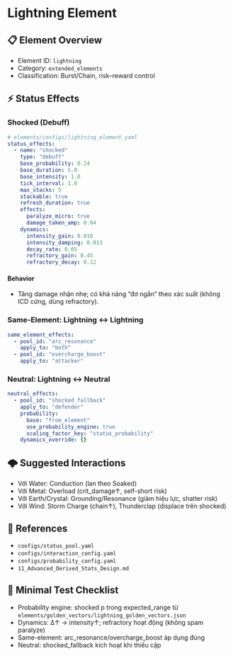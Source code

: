 # Lightning Element

## 📋 Element Overview
- Element ID: `lightning`
- Category: `extended_elements`
- Classification: Burst/Chain, risk–reward control

## ⚡ Status Effects

### Shocked (Debuff)

```yaml
# elements/configs/lightning_element.yaml
status_effects:
  - name: "shocked"
    type: "debuff"
    base_probability: 0.14
    base_duration: 5.0
    base_intensity: 1.0
    tick_interval: 1.0
    max_stacks: 5
    stackable: true
    refresh_duration: true
    effects:
      paralyze_micro: true
      damage_taken_amp: 0.04
    dynamics:
      intensity_gain: 0.016
      intensity_damping: 0.013
      decay_rate: 0.05
      refractory_gain: 0.45
      refractory_decay: 0.12
```

#### Behavior
- Tăng damage nhận nhẹ; có khả năng “đơ ngắn” theo xác suất (không ICD cứng, dùng refractory).

### Same-Element: Lightning ↔ Lightning

```yaml
same_element_effects:
  - pool_id: "arc_resonance"
    apply_to: "both"
  - pool_id: "overcharge_boost"
    apply_to: "attacker"
```

### Neutral: Lightning ↔ Neutral

```yaml
neutral_effects:
  - pool_id: "shocked_fallback"
    apply_to: "defender"
    probability:
      base: "from_element"
      use_probability_engine: true
      scaling_factor_key: "status_probability"
    dynamics_override: {}
```

## 🌩️ Suggested Interactions
- Với Water: Conduction (lan theo Soaked)
- Với Metal: Overload (crit_damage↑, self-short risk)
- Với Earth/Crystal: Grounding/Resonance (giảm hiệu lực, shatter risk)
- Với Wind: Storm Charge (chain↑), Thunderclap (displace trên shocked)

## 🔗 References
- `configs/status_pool.yaml`
- `configs/interaction_config.yaml`
- `configs/probability_config.yaml`
- `11_Advanced_Derived_Stats_Design.md`

## 🧪 Minimal Test Checklist
- Probability engine: shocked p trong expected_range từ `elements/golden_vectors/lightning_golden_vectors.json`
- Dynamics: Δ↑ → intensity↑; refractory hoạt động (không spam paralyze)
- Same-element: arc_resonance/overcharge_boost áp dụng đúng
- Neutral: shocked_fallback kích hoạt khi thiếu cặp
